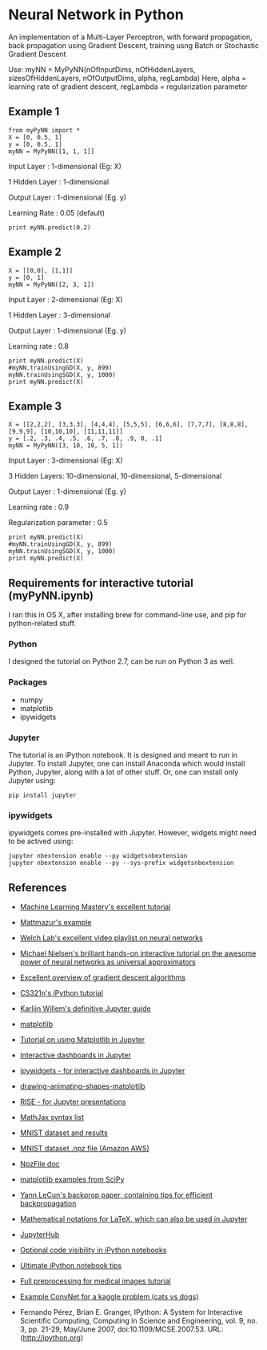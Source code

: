 # Neural Network in Python

An implementation of a Multi-Layer Perceptron, with forward propagation, back propagation using Gradient Descent, training usng Batch or Stochastic Gradient Descent

Use: myNN = MyPyNN(nOfInputDims, nOfHiddenLayers, sizesOfHiddenLayers, nOfOutputDims, alpha, regLambda)
Here, alpha = learning rate of gradient descent, regLambda = regularization parameter

## Example 1

```
from myPyNN import *
X = [0, 0.5, 1]
y = [0, 0.5, 1]
myNN = MyPyNN([1, 1, 1]]
```
Input Layer    : 1-dimensional (Eg: X)

1 Hidden Layer : 1-dimensional

Output Layer   : 1-dimensional (Eg. y)

Learning Rate  : 0.05 (default)
``` 
print myNN.predict(0.2)
```


## Example 2
```
X = [[0,0], [1,1]]
y = [0, 1]
myNN = MyPyNN([2, 3, 1])
```
Input Layer    : 2-dimensional (Eg: X)

1 Hidden Layer : 3-dimensional

Output Layer   : 1-dimensional (Eg. y)

Learning rate  : 0.8
``` 
print myNN.predict(X)
#myNN.trainUsingGD(X, y, 899)
myNN.trainUsingSGD(X, y, 1000)
print myNN.predict(X)
```

## Example 3

```
X = [[2,2,2], [3,3,3], [4,4,4], [5,5,5], [6,6,6], [7,7,7], [8,8,8], [9,9,9], [10,10,10], [11,11,11]]
y = [.2, .3, .4, .5, .6, .7, .8, .9, 0, .1]
myNN = MyPyNN([3, 10, 10, 5, 1])
```
Input Layer    : 3-dimensional (Eg: X)

3 Hidden Layers: 10-dimensional, 10-dimensional, 5-dimensional

Output Layer   : 1-dimensional (Eg. y)

Learning rate  : 0.9

Regularization parameter : 0.5
``` 
print myNN.predict(X)
#myNN.trainUsingGD(X, y, 899)
myNN.trainUsingSGD(X, y, 1000)
print myNN.predict(X)
```

## Requirements for interactive tutorial (myPyNN.ipynb)

I ran this in OS X, after installing brew for command-line use, and pip for python-related stuff.

### Python

I designed the tutorial on Python 2.7, can be run on Python 3 as well.

### Packages

- numpy
- matplotlib
- ipywidgets

### Jupyter

The tutorial is an iPython notebook. It is designed and meant to run in Jupyter. To install Jupyter, one can install Anaconda which would install Python, Jupyter, along with a lot of other stuff. Or, one can install only Jupyter using:
```
pip install jupyter
```

### ipywidgets

ipywidgets comes pre-installed with Jupyter. However, widgets might need to be actived using:
```
jupyter nbextension enable --py widgetsnbextension
jupyter nbextension enable --py --sys-prefix widgetsnbextension
```

## References
- [Machine Learning Mastery's excellent tutorial](https://machinelearningmastery.com/implement-backpropagation-algorithm-scratch-python/)

- [Mattmazur's example](https://mattmazur.com/2015/03/17/a-step-by-step-backpropagation-example/)

- [Welch Lab's excellent video playlist on neural networks](https://www.youtube.com/playlist?list=PLiaHhY2iBX9hdHaRr6b7XevZtgZRa1PoU)

- [Michael Nielsen's brilliant hands-on interactive tutorial on the awesome power of neural networks as universal approximators](https://neuralnetworksanddeeplearning.com/chap4.html)

- [Excellent overview of gradient descent algorithms](http://sebastianruder.com/optimizing-gradient-descent/)

- [CS321n's iPython tutorial](https://cs231n.github.io/ipython-tutorial/)

- [Karlijn Willem's definitive Jupyter guide](https://www.datacamp.com/community/tutorials/tutorial-jupyter-notebook#gs.SJPul58)

- [matplotlib](https://matplotlib.org/)

- [Tutorial on using Matplotlib in Jupyter](https://nbviewer.jupyter.org/github/jrjohansson/scientific-python-lectures/blob/master/Lecture-4-Matplotlib.ipynb)

- [Interactive dashboards in Jupyter](https://blog.dominodatalab.com/interactive-dashboards-in-jupyter/)

- [ipywidgets - for interactive dashboards in Jupyter](http://ipywidgets.readthedocs.io/)

- [drawing-animating-shapes-matplotlib](https://nickcharlton.net/posts/drawing-animating-shapes-matplotlib.html)

- [RISE - for Jupyter presentations](https://github.com/damianavila/RISE)

- [MathJax syntax list](https://math.meta.stackexchange.com/questions/5020/mathjax-basic-tutorial-and-quick-reference)

- [MNIST dataset and results](http://yann.lecun.com/exdb/mnist/)

- [MNIST dataset .npz file (Amazon AWS)](https://s3.amazonaws.com/img-datasets/mnist.npz)

- [NpzFile doc](http://docr.it/numpy/lib/npyio/NpzFile)

- [matplotlib examples from SciPy](http://scipython.com/book/chapter-7-matplotlib/examples/simple-surface-plots/)

- [Yann LeCun's backprop paper, containing tips for efficient backpropagation](http://yann.lecun.com/exdb/publis/pdf/lecun-98b.pdf)

- [Mathematical notations for LaTeX, which can also be used in Jupyter](https://en.wikibooks.org/wiki/LaTeX/Mathematics)

- [JupyterHub](http://jupyterhub.readthedocs.io/en/latest/getting-started.html)

- [Optional code visibility in iPython notebooks](https://chris-said.io/2016/02/13/how-to-make-polished-jupyter-presentations-with-optional-code-visibility/)

- [Ultimate iPython notebook tips](https://blog.juliusschulz.de/blog/ultimate-ipython-notebook)

- [Full preprocessing for medical images tutorial](https://www.kaggle.com/gzuidhof/data-science-bowl-2017/full-preprocessing-tutorial)

- [Example ConvNet for a kaggle problem (cats vs dogs)](https://www.kaggle.com/sentdex/dogs-vs-cats-redux-kernels-edition/full-classification-example-with-convnet)

- Fernando Pérez, Brian E. Granger, IPython: A System for Interactive Scientific Computing, Computing in Science and Engineering, vol. 9, no. 3, pp. 21-29, May/June 2007, doi:10.1109/MCSE.2007.53. URL: (http://ipython.org)

